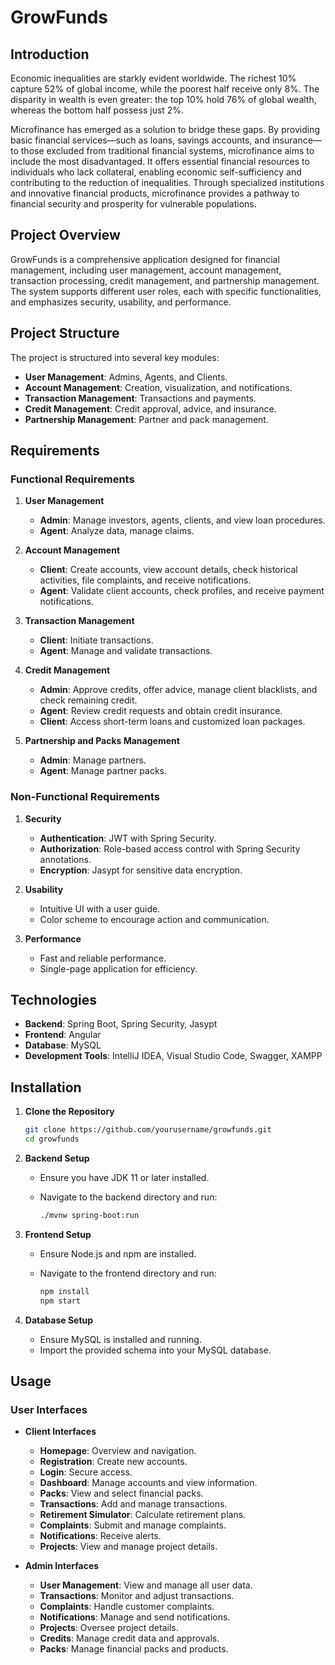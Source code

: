 
# GrowFunds

## Introduction

Economic inequalities are starkly evident worldwide. The richest 10% capture 52% of global income, while the poorest half receive only 8%. The disparity in wealth is even greater: the top 10% hold 76% of global wealth, whereas the bottom half possess just 2%.

Microfinance has emerged as a solution to bridge these gaps. By providing basic financial services—such as loans, savings accounts, and insurance—to those excluded from traditional financial systems, microfinance aims to include the most disadvantaged. It offers essential financial resources to individuals who lack collateral, enabling economic self-sufficiency and contributing to the reduction of inequalities. Through specialized institutions and innovative financial products, microfinance provides a pathway to financial security and prosperity for vulnerable populations.

## Project Overview

GrowFunds is a comprehensive application designed for financial management, including user management, account management, transaction processing, credit management, and partnership management. The system supports different user roles, each with specific functionalities, and emphasizes security, usability, and performance.


## Project Structure

The project is structured into several key modules:

- **User Management**: Admins, Agents, and Clients.
- **Account Management**: Creation, visualization, and notifications.
- **Transaction Management**: Transactions and payments.
- **Credit Management**: Credit approval, advice, and insurance.
- **Partnership Management**: Partner and pack management.

## Requirements

### Functional Requirements

1. **User Management**
   - **Admin**: Manage investors, agents, clients, and view loan procedures.
   - **Agent**: Analyze data, manage claims.

2. **Account Management**
   - **Client**: Create accounts, view account details, check historical activities, file complaints, and receive notifications.
   - **Agent**: Validate client accounts, check profiles, and receive payment notifications.

3. **Transaction Management**
   - **Client**: Initiate transactions.
   - **Agent**: Manage and validate transactions.

4. **Credit Management**
   - **Admin**: Approve credits, offer advice, manage client blacklists, and check remaining credit.
   - **Agent**: Review credit requests and obtain credit insurance.
   - **Client**: Access short-term loans and customized loan packages.

5. **Partnership and Packs Management**
   - **Admin**: Manage partners.
   - **Agent**: Manage partner packs.

### Non-Functional Requirements

1. **Security**
   - **Authentication**: JWT with Spring Security.
   - **Authorization**: Role-based access control with Spring Security annotations.
   - **Encryption**: Jasypt for sensitive data encryption.

2. **Usability**
   - Intuitive UI with a user guide.
   - Color scheme to encourage action and communication.

3. **Performance**
   - Fast and reliable performance.
   - Single-page application for efficiency.

## Technologies

- **Backend**: Spring Boot, Spring Security, Jasypt
- **Frontend**: Angular
- **Database**: MySQL
- **Development Tools**: IntelliJ IDEA, Visual Studio Code, Swagger, XAMPP

## Installation

1. **Clone the Repository**

   ```bash
   git clone https://github.com/yourusername/growfunds.git
   cd growfunds
   ```

2. **Backend Setup**

   - Ensure you have JDK 11 or later installed.
   - Navigate to the backend directory and run:

     ```bash
     ./mvnw spring-boot:run
     ```

3. **Frontend Setup**

   - Ensure Node.js and npm are installed.
   - Navigate to the frontend directory and run:

     ```bash
     npm install
     npm start
     ```

4. **Database Setup**

   - Ensure MySQL is installed and running.
   - Import the provided schema into your MySQL database.

## Usage

### User Interfaces

- **Client Interfaces**
  - **Homepage**: Overview and navigation.
  - **Registration**: Create new accounts.
  - **Login**: Secure access.
  - **Dashboard**: Manage accounts and view information.
  - **Packs**: View and select financial packs.
  - **Transactions**: Add and manage transactions.
  - **Retirement Simulator**: Calculate retirement plans.
  - **Complaints**: Submit and manage complaints.
  - **Notifications**: Receive alerts.
  - **Projects**: View and manage project details.

- **Admin Interfaces**
  - **User Management**: View and manage all user data.
  - **Transactions**: Monitor and adjust transactions.
  - **Complaints**: Handle customer complaints.
  - **Notifications**: Manage and send notifications.
  - **Projects**: Oversee project details.
  - **Credits**: Manage credit data and approvals.
  - **Packs**: Manage financial packs and products.
